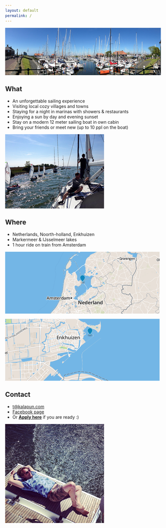 ```yaml
---
layout: default
permalink: /
---
```


![Yachting Weekend](images/featured.jpg)

## What
- An unforgettable sailing experience
- Visiting local cozy villages and towns
- Staying for a night in marinas with showers & restaurants
- Enjoying a sun by day and evening sunset
- Stay on a modern 12 meter sailing boat in own cabin
- Bring your friends or meet new (up to 10 ppl on the boat)

![Sailing boat](images/boat.jpg)

## Where
- Netherlands, Noorth-holland, Enkhuizen
- Markermeer & IJsselmeer lakes
- 1 hour ride on train from Amsterdam

![Enkhuizen](images/map_enkhuizen_1.png)

![Enkhuizen](images/map_enkhuizen_2.png)

## Contact
- [t@kalapun.com](mailto:t@kalapun.com)
- [Facebook page](http://fb.com/groups/yachtingweekend/)
- Or **[Apply here](http://bit.ly/tksw)** if you are ready :)

![Relaxed](images/relaxed.jpg)
